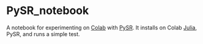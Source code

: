 # PySR_notebook
A notebook for experimenting on [Colab](https://colab.research.google.com/) with [PySR](https://github.com/MilesCranmer/PySR). 
It installs on Colab [Julia](https://julialang.org/), PySR, and runs a simple test. 
